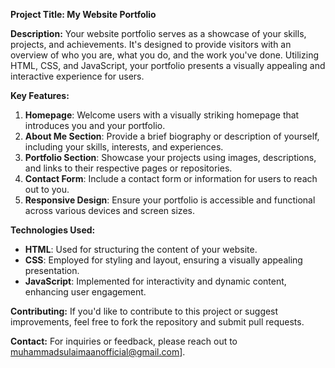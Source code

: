 **Project Title: My Website Portfolio**

**Description:**
Your website portfolio serves as a showcase of your skills, projects, and achievements. It's designed to provide visitors with an overview of who you are, what you do, and the work you've done. Utilizing HTML, CSS, and JavaScript, your portfolio presents a visually appealing and interactive experience for users.

**Key Features:**
1. **Homepage**: Welcome users with a visually striking homepage that introduces you and your portfolio.
2. **About Me Section**: Provide a brief biography or description of yourself, including your skills, interests, and experiences.
3. **Portfolio Section**: Showcase your projects using images, descriptions, and links to their respective pages or repositories.
4. **Contact Form**: Include a contact form or information for users to reach out to you.
5. **Responsive Design**: Ensure your portfolio is accessible and functional across various devices and screen sizes.

**Technologies Used:**
- **HTML**: Used for structuring the content of your website.
- **CSS**: Employed for styling and layout, ensuring a visually appealing presentation.
- **JavaScript**: Implemented for interactivity and dynamic content, enhancing user engagement.

**Contributing:**
If you'd like to contribute to this project or suggest improvements, feel free to fork the repository and submit pull requests.

**Contact:**
For inquiries or feedback, please reach out to muhammadsulaimaanofficial@gmail.com].
